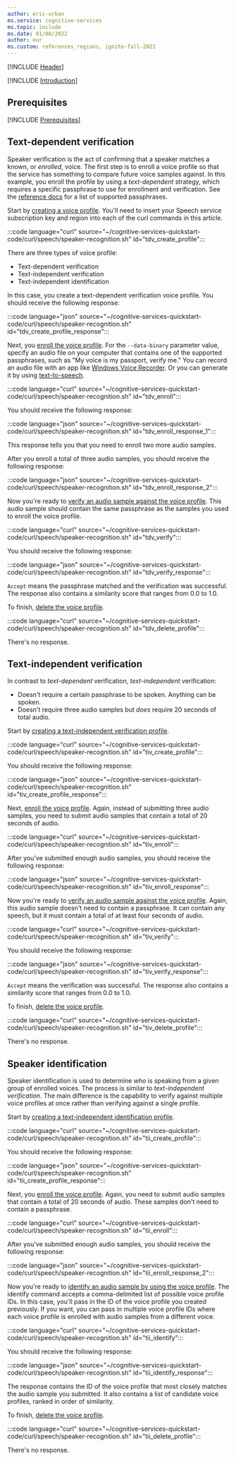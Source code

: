 ```yaml
---
author: eric-urban
ms.service: cognitive-services
ms.topic: include
ms.date: 01/08/2022
author: eur
ms.custom: references_regions, ignite-fall-2021
---
```


[!INCLUDE [Header](../../common/rest.md)]

[!INCLUDE [Introduction](intro.md)]

## Prerequisites

[!INCLUDE [Prerequisites](../../common/azure-prerequisites.md)]

## Text-dependent verification

Speaker verification is the act of confirming that a speaker matches a known, or *enrolled*, voice. The first step is to enroll a voice profile so that the service has something to compare future voice samples against. In this example, you enroll the profile by using a *text-dependent* strategy, which requires a specific passphrase to use for enrollment and verification. See the [reference docs](/rest/api/speakerrecognition/) for a list of supported passphrases.

Start by [creating a voice profile](/rest/api/speakerrecognition/verification/textdependent/createprofile). You'll need to insert your Speech service subscription key and region into each of the curl commands in this article.

:::code language="curl" source="~/cognitive-services-quickstart-code/curl/speech/speaker-recognition.sh" id="tdv_create_profile":::

There are three types of voice profile:

- Text-dependent verification
- Text-independent verification
- Text-independent identification

In this case, you create a text-dependent verification voice profile. You should receive the following response:

:::code language="json" source="~/cognitive-services-quickstart-code/curl/speech/speaker-recognition.sh" id="tdv_create_profile_response":::

Next, you [enroll the voice profile](/rest/api/speakerrecognition/verification/textdependent/createenrollment). For the `--data-binary` parameter value, specify an audio file on your computer that contains one of the supported passphrases, such as "My voice is my passport, verify me." You can record an audio file with an app like [Windows Voice Recorder](https://www.microsoft.com/p/windows-voice-recorder/9wzdncrfhwkn?activetab=pivot:overviewtab). Or you can generate it by using [text-to-speech](../../../index-text-to-speech.yml).

:::code language="curl" source="~/cognitive-services-quickstart-code/curl/speech/speaker-recognition.sh" id="tdv_enroll":::

You should receive the following response:

:::code language="json" source="~/cognitive-services-quickstart-code/curl/speech/speaker-recognition.sh" id="tdv_enroll_response_1":::

This response tells you that you need to enroll two more audio samples.

After you enroll a total of three audio samples, you should receive the following response:

:::code language="json" source="~/cognitive-services-quickstart-code/curl/speech/speaker-recognition.sh" id="tdv_enroll_response_2":::

Now you're ready to [verify an audio sample against the voice profile](/rest/api/speakerrecognition/verification/textdependent/verifyprofile). This audio sample should contain the same passphrase as the samples you used to enroll the voice profile.

:::code language="curl" source="~/cognitive-services-quickstart-code/curl/speech/speaker-recognition.sh" id="tdv_verify":::

You should receive the following response:

:::code language="json" source="~/cognitive-services-quickstart-code/curl/speech/speaker-recognition.sh" id="tdv_verify_response":::

`Accept` means the passphrase matched and the verification was successful. The response also contains a similarity score that ranges from 0.0 to 1.0.

To finish, [delete the voice profile](/rest/api/speakerrecognition/verification/textdependent/deleteprofile).

:::code language="curl" source="~/cognitive-services-quickstart-code/curl/speech/speaker-recognition.sh" id="tdv_delete_profile":::

There's no response.

## Text-independent verification

In contrast to *text-dependent* verification, *text-independent* verification:

* Doesn't require a certain passphrase to be spoken. Anything can be spoken.
* Doesn't require three audio samples but *does* require 20 seconds of total audio.

Start by [creating a text-independent verification profile](/rest/api/speakerrecognition/verification/textindependent/createprofile).

:::code language="curl" source="~/cognitive-services-quickstart-code/curl/speech/speaker-recognition.sh" id="tiv_create_profile":::

You should receive the following response:

:::code language="json" source="~/cognitive-services-quickstart-code/curl/speech/speaker-recognition.sh" id="tiv_create_profile_response":::

Next, [enroll the voice profile](/rest/api/speakerrecognition/verification/textindependent/createenrollment). Again, instead of submitting three audio samples, you need to submit audio samples that contain a total of 20 seconds of audio.

:::code language="curl" source="~/cognitive-services-quickstart-code/curl/speech/speaker-recognition.sh" id="tiv_enroll":::

After you've submitted enough audio samples, you should receive the following response:

:::code language="json" source="~/cognitive-services-quickstart-code/curl/speech/speaker-recognition.sh" id="tiv_enroll_response":::

Now you're ready to [verify an audio sample against the voice profile](/rest/api/speakerrecognition/verification/textindependent/verifyprofile). Again, this audio sample doesn't need to contain a passphrase. It can contain any speech, but it must contain a total of at least four seconds of audio.

:::code language="curl" source="~/cognitive-services-quickstart-code/curl/speech/speaker-recognition.sh" id="tiv_verify":::

You should receive the following response:

:::code language="json" source="~/cognitive-services-quickstart-code/curl/speech/speaker-recognition.sh" id="tiv_verify_response":::

`Accept` means the verification was successful. The response also contains a similarity score that ranges from 0.0 to 1.0.

To finish, [delete the voice profile](/rest/api/speakerrecognition/verification/textindependent/deleteprofile).

:::code language="curl" source="~/cognitive-services-quickstart-code/curl/speech/speaker-recognition.sh" id="tiv_delete_profile":::

There's no response.

## Speaker identification

Speaker identification is used to determine *who* is speaking from a given group of enrolled voices. The process is similar to *text-independent verification*. The main difference is the capability to verify against multiple voice profiles at once rather than verifying against a single profile.

Start by [creating a text-independent identification profile](/rest/api/speakerrecognition/identification/textindependent/createprofile).

:::code language="curl" source="~/cognitive-services-quickstart-code/curl/speech/speaker-recognition.sh" id="tii_create_profile":::

You should receive the following response:

:::code language="json" source="~/cognitive-services-quickstart-code/curl/speech/speaker-recognition.sh" id="tii_create_profile_response":::

Next, you [enroll the voice profile](/rest/api/speakerrecognition/identification/textindependent/createenrollment). Again, you need to submit audio samples that contain a total of 20 seconds of audio. These samples don't need to contain a passphrase.

:::code language="curl" source="~/cognitive-services-quickstart-code/curl/speech/speaker-recognition.sh" id="tii_enroll":::

After you've submitted enough audio samples, you should receive the following response:

:::code language="json" source="~/cognitive-services-quickstart-code/curl/speech/speaker-recognition.sh" id="tii_enroll_response_2":::

Now you're ready to [identify an audio sample by using the voice profile](/rest/api/speakerrecognition/identification/textindependent/identifysinglespeaker). The identify command accepts a comma-delimited list of possible voice profile IDs. In this case, you'll pass in the ID of the voice profile you created previously. If you want, you can pass in multiple voice profile IDs where each voice profile is enrolled with audio samples from a different voice.

:::code language="curl" source="~/cognitive-services-quickstart-code/curl/speech/speaker-recognition.sh" id="tii_identify":::

You should receive the following response:

:::code language="json" source="~/cognitive-services-quickstart-code/curl/speech/speaker-recognition.sh" id="tii_identify_response":::

The response contains the ID of the voice profile that most closely matches the audio sample you submitted. It also contains a list of candidate voice profiles, ranked in order of similarity.

To finish, [delete the voice profile](/rest/api/speakerrecognition/identification/textindependent/deleteprofile).

:::code language="curl" source="~/cognitive-services-quickstart-code/curl/speech/speaker-recognition.sh" id="tii_delete_profile":::

There's no response.
